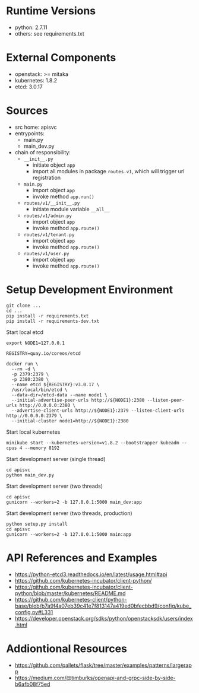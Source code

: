 # Runtime Versions

* python: 2.7.11
* others: see requirements.txt

# External Components

* openstack: >= mitaka
* kubernetes: 1.8.2
* etcd: 3.0.17

# Sources

* src home: apisvc
* entrypoints:
  * main.py
  * main_dev.py
* chain of responsibility:
  * `__init__.py`
    * initiate object `app`
    * import all modules in package `routes.v1`, which will trigger url registration
  * `main.py`
    * import object `app`
    * invoke method `app.run()`
  * `routes/v1/__init__.py`
    * initiate module variable `__all__`
  * `routes/v1/admin.py`
    * import object `app`
    * invoke method `app.route()`
  * `routes/v1/tenant.py`
    * import object `app`
    * invoke method `app.route()`
  * `routes/v1/user.py`
    * import object `app`
    * invoke method `app.route()`

# Setup Development Environment

```
git clone ...
cd ...
pip install -r requirements.txt
pip install -r requirements-dev.txt
```

Start local etcd

```
export NODE1=127.0.0.1

REGISTRY=quay.io/coreos/etcd

docker run \
  --rm -d \
  -p 2379:2379 \
  -p 2380:2380 \
  --name etcd ${REGISTRY}:v3.0.17 \
  /usr/local/bin/etcd \
  --data-dir=/etcd-data --name node1 \
  --initial-advertise-peer-urls http://${NODE1}:2380 --listen-peer-urls http://0.0.0.0:2380 \
  --advertise-client-urls http://${NODE1}:2379 --listen-client-urls http://0.0.0.0:2379 \
  --initial-cluster node1=http://${NODE1}:2380
```

Start local kubernetes

```
minikube start --kubernetes-version=v1.8.2 --bootstrapper kubeadm --cpus 4 --memory 8192
```

Start development server (single thread)

```
cd apisvc
python main_dev.py
``` 

Start development server (two threads)

```
cd apisvc
gunicorn --workers=2 -b 127.0.0.1:5000 main_dev:app
```

Start development server (two threads, production)

```
python setup.py install
cd apisvc
gunicorn --workers=2 -b 127.0.0.1:5000 main:app
```

# API References and Examples

* https://python-etcd3.readthedocs.io/en/latest/usage.html#api
* https://github.com/kubernetes-incubator/client-python/
* https://github.com/kubernetes-incubator/client-python/blob/master/kubernetes/README.md
* https://github.com/kubernetes-client/python-base/blob/b7a9f4a07eb39c41e7f813147a419ed0bfecbbd9/config/kube_config.py#L331
* https://developer.openstack.org/sdks/python/openstacksdk/users/index.html

# Addiontional Resources

* https://github.com/pallets/flask/tree/master/examples/patterns/largerapp
* https://medium.com/@timburks/openapi-and-grpc-side-by-side-b6afb08f75ed
